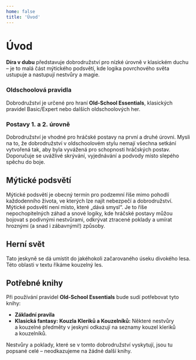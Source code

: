 ```yaml
---
home: false
title: 'Úvod'
---
```

# Úvod
**Díra v dubu** představuje dobrodružství pro nízké úrovně v klasickém duchu – je to malá část mýtického podsvětí, kde logika povrchového světa ustupuje a nastupují nestvůry a magie.
### Oldschoolová pravidla
Dobrodružství je určené pro hraní **Old-School Essentials**, klasických pravidel Basic/Expert nebo dalších oldschoolových her.
### Postavy 1. a 2. úrovně
Dobrodružství je vhodné pro hráčské postavy na první a druhé úrovni. Mysli na to, že dobrodružství v oldschoolovém stylu nemají všechna setkání vytvořená tak, aby byla vyvážená pro schopnosti hráčských postav. Doporučuje se uvážlivé skrývání, vyjednávání a podvody místo slepého spěchu do boje.
## Mýtické podsvětí
Mýtické podsvětí je obecný termín pro podzemní říše mimo pohodlí každodenního života, ve kterých lze najít nebezpečí a dobrodružství. Mýtické podsvětí není místo, které „dává smysl“. Je to říše nepochopitelných záhad a snové logiky, kde hráčské postavy můžou bojovat s podivnými nestvůrami, odkrývat ztracené poklady a umírat hroznými (a snad i zábavnými!) způsoby.
## Herní svět
Tato jeskyně se dá umístit do jakéhokoli začarovaného úseku divokého lesa. Této oblasti v textu říkáme kouzelný les.
## Potřebné knihy
Při používání pravidel **Old-School Essentials** bude sudí potřebovat tyto knihy:
- **Základní pravila**
- **Klasická fantasy: Kouzla Kleriků a Kouzelníků:** Některé nestvůry a kouzelné předměty v jeskyni odkazují na seznamy kouzel kleriků a kouzelníků.


Nestvůry a poklady, které se v tomto dobrodružství vyskytují, jsou tu popsané celé – neodkazujeme na žádné další knihy.
